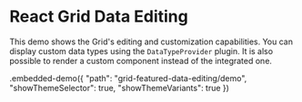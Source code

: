 # React Grid Data Editing

This demo shows the Grid's editing and customization capabilities. You can display custom data types using the `DataTypeProvider` plugin. It is also possible to render a custom component instead of the integrated one.

.embedded-demo({ "path": "grid-featured-data-editing/demo", "showThemeSelector": true, "showThemeVariants": true })
